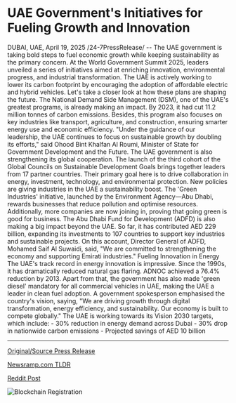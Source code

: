 # UAE Government's Initiatives for Fueling Growth and Innovation

DUBAI, UAE, April 19, 2025 /24-7PressRelease/ -- The UAE government is taking bold steps to fuel economic growth while keeping sustainability as the primary concern. At the World Government Summit 2025, leaders unveiled a series of initiatives aimed at enriching innovation, environmental progress, and industrial transformation. The UAE is actively working to lower its carbon footprint by encouraging the adoption of affordable electric and hybrid vehicles.  Let's take a closer look at how these plans are shaping the future.  The National Demand Side Management (DSM), one of the UAE's greatest programs, is already making an impact. By 2023, it had cut 11.2 million tonnes of carbon emissions. Besides, this program also focuses on key industries like transport, agriculture, and construction, ensuring smarter energy use and economic efficiency.  "Under the guidance of our leadership, the UAE continues to focus on sustainable growth by doubling its efforts," said Ohood Bint Khalfan Al Roumi, Minister of State for Government Development and the Future.  The UAE government is also strengthening its global cooperation. The launch of the third cohort of the Global Councils on Sustainable Development Goals brings together leaders from 17 partner countries. Their primary goal here is to drive collaboration in energy, investment, technology, and environmental protection.  New policies are giving industries in the UAE a sustainability boost. The 'Green Industries' initiative, launched by the Environment Agency—Abu Dhabi, rewards businesses that reduce pollution and optimise resources. Additionally, more companies are now joining in, proving that going green is good for business.  The Abu Dhabi Fund for Development (ADFD) is also making a big impact beyond the UAE. So far, it has contributed AED 229 billion, expanding its investments to 107 countries to support key industries and sustainable projects.  On this account, Director General of ADFD, Mohamed Saif Al Suwaidi, said, "We are committed to strengthening the economy and supporting Emirati industries."  Fueling Innovation in Energy The UAE's track record in energy innovation is impressive. Since the 1990s, it has dramatically reduced natural gas flaring. ADNOC achieved a 76.4% reduction by 2013. Apart from that, the government has also made 'green diesel' mandatory for all commercial vehicles in UAE, making the UAE a leader in clean fuel adoption.  A government spokesperson emphasised the country's vision, saying, "We are driving growth through digital transformation, energy efficiency, and sustainability. Our economy is built to compete globally."  The UAE is working towards its Vision 2030 targets, which include:  - 30% reduction in energy demand across Dubai - 30% drop in nationwide carbon emissions - Projected savings of AED 10 billion 

---

[Original/Source Press Release](https://www.24-7pressrelease.com/press-release/522007/uae-governments-initiatives-for-fueling-growth-and-innovation)
                    

[Newsramp.com TLDR](https://newsramp.com/curated-news/uae-government-unveils-sustainable-growth-initiatives-at-world-government-summit-2025/0a7488f8228038f3df9a668d81a6ad87) 

 



[Reddit Post](https://www.reddit.com/r/newsramp/comments/1k7avbx/uae_government_unveils_sustainable_growth/) 



![Blockchain Registration](https://cdn.newsramp.app/24-7PressRelease/qrcode/254/25/smogG8Vq.webp)